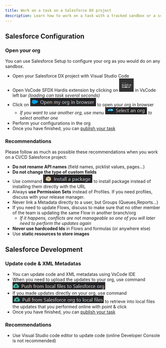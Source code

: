 ```yaml
---
title: Work on a task on a Salesforce DX project
description: Learn how to work on a task with a tracked sandbox or a scratch org
---
```

<!-- markdownlint-disable MD013 -->

## Salesforce Configuration

### Open your org

You can use Salesforce Setup to configure your org as you would do on any sandbox.

- Open your Salesforce DX project with Visual Studio Code
- Open VsCode SFDX Hardis extension by clicking on ![Hardis Group button](assets/images/hardis-button.jpg) in VsCode left bar _(loading can task several seconds)_
- Click on ![Open current org button](assets/images/btn-open-org.jpg) to open your org in browser
  - _If you want to use another org, use menu ![Select org button](assets/images/btn-select-org.jpg) to select another one_
- Perform your configurations in the org
- Once you have finished, you can [publish your task](salesforce-ci-cd-publish-task.md)

### Recommendations

Please follow as much as possible these recommendations when you work on a CI/CD Salesforce project:

- **Do not rename API names** (field names, picklist values, pages...)
- **Do not change the type of custom fields**
- Use command ![Install package button](assets/images/btn-install-package.jpg) to install package instead of installing them directly with the URL
- Always **use Permission Sets** instead of Profiles. If you need profiles, discuss with your release manager.
- Never link a Metadata directly to a user, but Groups (Queues,Reports...)
- If you need to update Flows, discuss to make sure that no other member of the team is updating the same Flow in another branch/org
  - _If it happens, conflicts are not manageable so one of you will later need to perform the updates again_
- **Never use hardcoded Ids** in Flows and formulas (or anywhere else)
- Use **static resources to store images**

## Salesforce Development

### Update code & XML Metadatas

- You can update code and XML metadatas using VsCode IDE
- When you need to upload the updates to your org, use command ![Push to org button](assets/images/btn-push-to-org.jpg)
- If you made updates directly on your org, use command ![Pull from org button](assets/images/btn-pull-from-org.jpg) to retrieve into local files the updates that you performed online with point & click
- Once you have finished, you can [publish your task](salesforce-ci-cd-publish-task.md)

### Recommendations

- Use Visual Studio code editor to update code (online Developer Console is not recommended)
